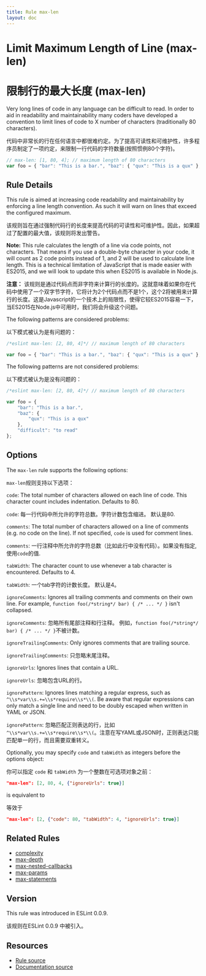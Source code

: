```yaml
---
title: Rule max-len
layout: doc
---
```

<!-- Note: No pull requests accepted for this file. See README.md in the root directory for details. -->

# Limit Maximum Length of Line (max-len)

# 限制行的最大长度 (max-len)

Very long lines of code in any language can be difficult to read. In order to aid in readability and maintainability many coders have developed a convention to limit lines of code to X number of characters (traditionally 80 characters).

代码中非常长的行在任何语言中都很难约定。为了提高可读性和可维护性，许多程序员制定了一项约定，来限制一行代码的字符数量(按照惯例80个字符)。

```js
// max-len: [1, 80, 4]; // maximum length of 80 characters
var foo = { "bar": "This is a bar.", "baz": { "qux": "This is a qux" }, "difficult": "to read" }; // too long
```


## Rule Details

This rule is aimed at increasing code readability and maintainability by enforcing a line length convention. As such it will warn on lines that exceed the configured maximum.

该规则旨在通过强制代码行的长度来提高代码的可读性和可维护性。因此，如果超过了配置的最大值，该规则将发出警告。

**Note:** This rule calculates the length of a line via code points, not characters. That means if you use a double-byte character in your code, it will count as 2 code points instead of 1, and 2 will be used to calculate line length. This is a technical limitation of JavaScript that is made easier with ES2015, and we will look to update this when ES2015 is available in Node.js.

**注意：** 该规则是通过代码点而非字符来计算行的长度的。这就意味着如果你在代码中使用了一个双字节字符，它将计为2个代码点而不是1个，这个2将被用来计算行的长度。这是Javascript的一个技术上的局限性，使得它较ES2015容易一下，当ES2015在Node.js中可用时，我们将会升级这个问题。

The following patterns are considered problems:

以下模式被认为是有问题的：

```js
/*eslint max-len: [2, 80, 4]*/ // maximum length of 80 characters

var foo = { "bar": "This is a bar.", "baz": { "qux": "This is a qux" }, "difficult": "to read" };
```

The following patterns are not considered problems:

以下模式被认为是没有问题的：

```js
/*eslint max-len: [2, 80, 4]*/ // maximum length of 80 characters

var foo = {
    "bar": "This is a bar.",
    "baz": {
        "qux": "This is a qux"
    },
    "difficult": "to read"
};
```

## Options

The `max-len` rule supports the following options:

`max-len`规则支持以下选项：

`code`: The total number of characters allowed on each line of code. This character count includes indentation. Defaults to 80.

`code`: 每一行代码中所允许的字符总数。字符计数包含缩进。 默认是80.

`comments`: The total number of characters allowed on a line of comments (e.g. no code on the line). If not specified, `code` is used for comment lines.

`comments`: 一行注释中所允许的字符总数（比如此行中没有代码）。如果没有指定, 使用`code`的值.

`tabWidth`: The character count to use whenever a tab character is encountered. Defaults to 4.

`tabWidth`: 一个tab字符的计数长度。 默认是4。

`ignoreComments`: Ignores all trailing comments and comments on their own line. For example, `function foo(/*string*/ bar) { /* ... */ }` isn't collapsed.

`ignoreComments`: 忽略所有尾部注释和行注释。 例如，`function foo(/*string*/ bar) { /* ... */ }`不被计数。

`ignoreTrailingComments`: Only ignores comments that are trailing source.

`ignoreTrailingComments`: 只忽略末尾注释。

`ignoreUrls`: Ignores lines that contain a URL.

`ignoreUrls`: 忽略包含URL的行。

`ignorePattern`: Ignores lines matching a regular express, such as `^\\s*var\\s.+=\\s*require\\s*\\(`. Be aware that regular expressions can only match a single line and need to be doubly escaped when written in YAML or JSON.

`ignorePattern`: 忽略匹配正则表达的行，比如 `^\\s*var\\s.+=\\s*require\\s*\\(`。注意在写YAML或JSON时，正则表达只能匹配单一的行，而且需要双重转义。

Optionally, you may specify `code` and `tabWidth` as integers before the options object:

你可以指定 `code` 和 `tabWidth` 为一个整数在可选项对象之前：

```json
"max-len": [2, 80, 4, {"ignoreUrls": true}]
```

is equivalent to

等效于

```json
"max-len": [2, {"code": 80, "tabWidth": 4, "ignoreUrls": true}]
```


## Related Rules

* [complexity](complexity)
* [max-depth](max-depth)
* [max-nested-callbacks](max-nested-callbacks)
* [max-params](max-params)
* [max-statements](max-statements)

## Version

This rule was introduced in ESLint 0.0.9.

该规则在ESLint 0.0.9 中被引入。

## Resources

* [Rule source](https://github.com/eslint/eslint/tree/master/lib/rules/max-len.js)
* [Documentation source](https://github.com/eslint/eslint/tree/master/docs/rules/max-len.md)
